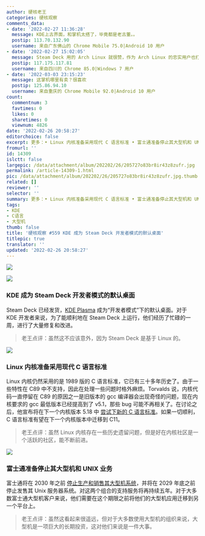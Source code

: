 ```yaml
---
author: 硬核老王
categories: 硬核观察
comments_data:
- date: '2022-02-27 11:36:28'
  message: KDE上古界面，和掌机太搭了，毕竟都是老古董。。
  postip: 113.70.132.90
  username: 来自广东佛山的 Chrome Mobile 75.0|Android 10 用户
- date: '2022-02-27 15:02:05'
  message: Steam Deck 用的 Arch Linux 就很赞，作为 Arch Linux 的忠实用户也打算买一个。
  postip: 117.175.117.81
  username: 来自四川的 Chrome 85.0|Windows 7 用户
- date: '2022-03-03 23:15:23'
  message: 这掌机哪里有卖？很喜欢
  postip: 125.86.94.10
  username: 来自重庆的 Chrome Mobile 92.0|Android 10 用户
count:
  commentnum: 3
  favtimes: 0
  likes: 0
  sharetimes: 0
  viewnum: 4826
date: '2022-02-26 20:58:27'
editorchoice: false
excerpt: 更多：• Linux 内核准备采用现代 C 语言标准 • 富士通准备停止其大型机和 UNIX 业务
fromurl: ''
id: 14309
islctt: false
largepic: /data/attachment/album/202202/26/205727o83br8ir43z8zufr.jpg
permalink: /article-14309-1.html
pic: /data/attachment/album/202202/26/205727o83br8ir43z8zufr.jpg.thumb.jpg
related: []
reviewer: ''
selector: ''
summary: 更多：• Linux 内核准备采用现代 C 语言标准 • 富士通准备停止其大型机和 UNIX 业务
tags:
- KDE
- C语言
- 大型机
thumb: false
title: '硬核观察 #559 KDE 成为 Steam Deck 开发者模式的默认桌面'
titlepic: true
translator: ''
updated: '2022-02-26 20:58:27'
---
```


![](/data/attachment/album/202202/26/205727o83br8ir43z8zufr.jpg)


![](/data/attachment/album/202202/26/205742eubjqkuikzkojvsb.jpg)


### KDE 成为 Steam Deck 开发者模式的默认桌面


Steam Deck 已经发货，[KDE Plasma](https://pointieststick.com/2022/02/25/this-week-in-kde-bugfixing-plasma-5-24/) 成为“开发者模式”下的默认桌面。对于 KDE 开发者来说，为了能顺利地在 Steam Deck 上运行，他们经历了忙碌的一周，进行了大量修复和改进。



> 
> 老王点评：虽然这不应该意外，因为 Steam Deck 是基于 Linux 的。
> 
> 
> 


![](/data/attachment/album/202202/26/205750xr45v8pn354pe57r.jpg)


### Linux 内核准备采用现代 C 语言标准


Linux 内核仍然采用的是 1989 版的 C 语言标准，它已有三十多年历史了。由于一些特性在 C89 中不支持，因此在处理一些问题时格外麻烦。Torvalds 说，内核代码一直停留在 C89 的原因之一是旧版本的 gcc 编译器会出现奇怪的问题，现在内核要求的 gcc 最低版本已经提高到了 v5.1，那些 bug 可能不再相关了。在讨论之后，他宣布将在下一个内核版本 5.18 中 [尝试下新的 C 语言标准](https://lwn.net/SubscriberLink/885941/01fdc39df2ecc25f/)。如果一切顺利，C 语言标准有望在下一个内核版本中迁移到 C11。



> 
> 老王点评：虽然 Linux 内核存在一些历史遗留问题，但是好在内核社区是一个活跃的社区，能不断前进。
> 
> 
> 


![](/data/attachment/album/202202/26/205812gli2scpp8d95o3z5.jpg)


### 富士通准备停止其大型机和 UNIX 业务


富士通将在 2030 年之前 [停止生产和销售其大型机系统](https://www.theregister.com/2022/02/25/fujitsu_signposts_the_end_for/)，并将在 2029 年底之前停止发售其 Unix 服务器系统。对这两个组合的支持服务将再持续五年。对于大多数富士通大型机客户来说，他们需要在这个期限之前将他们的大型机应用迁移到另一个平台上。



> 
> 老王点评：虽然这看起来很遥远，但对于大多数使用大型机的组织来说，大型机是一项巨大的长期投资，这对他们来说是一件大事。
> 
> 
>
